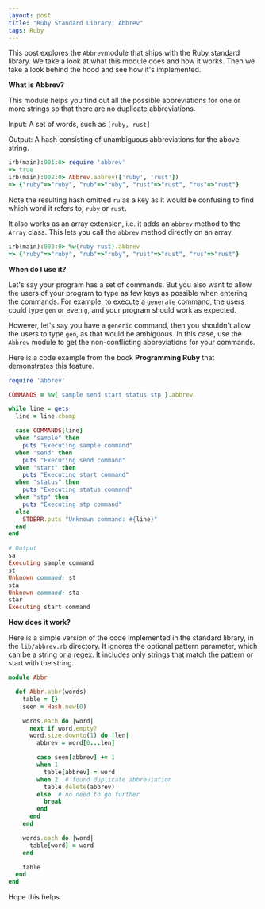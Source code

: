 ```yaml
---
layout: post
title: "Ruby Standard Library: Abbrev"
tags: Ruby
---
```


This post explores the `Abbrev`module that ships with the Ruby standard library. We take a look at what this module does and how it works. Then we take a look behind the hood and see how it's implemented. 

**What is Abbrev?**

This module helps you find out all the possible abbreviations for one or more strings so that there are no duplicate abbreviations. 

Input: A set of words, such as `[ruby, rust]`

Output: A hash consisting of unambiguous abbreviations for the above string.  

```ruby
irb(main):001:0> require 'abbrev'
=> true
irb(main):002:0> Abbrev.abbrev(['ruby', 'rust'])
=> {"ruby"=>"ruby", "rub"=>"ruby", "rust"=>"rust", "rus"=>"rust"}
```

Note the resulting hash omitted `ru` as a key as it would be confusing to find which word it refers to, `ruby` or `rust`.

It also works as an array extension, i.e. it adds an `abbrev` method to the `Array` class. This lets you call the `abbrev` method directly on an array. 

```ruby
irb(main):003:0> %w(ruby rust).abbrev
=> {"ruby"=>"ruby", "rub"=>"ruby", "rust"=>"rust", "rus"=>"rust"}
```

**When do I use it?**

Let's say your program has a set of commands. But you also want to allow the users of your program to type as few keys as possible when entering the commands. For example, to execute a `generate` command, the users could type `gen` or even `g`, and your program should work as expected. 

However, let's say you have a `generic` command, then you shouldn't allow the users to type `gen`, as that would be ambiguous. In this case, use the `Abbrev` module to get the non-conflicting abbreviations for your commands. 

Here is a code example from the book **Programming Ruby** that demonstrates this feature. 

```ruby
require 'abbrev'

COMMANDS = %w{ sample send start status stp }.abbrev

while line = gets
  line = line.chomp

  case COMMANDS[line]
  when "sample" then
    puts "Executing sample command"
  when "send" then
    puts "Executing send command"
  when "start" then
    puts "Executing start command"
  when "status" then
    puts "Executing status command"
  when "stp" then
    puts "Executing stp command"
  else
    STDERR.puts "Unknown command: #{line}"
  end
end

# Output
sa
Executing sample command
st
Unknown command: st
sta
Unknown command: sta
star
Executing start command
```

**How does it work?**

Here is a simple version of the code implemented in the standard library, in the `lib/abbrev.rb` directory. It ignores the optional pattern parameter, which can be a string or a regex. It includes only strings that match the pattern or start with the string. 

```ruby
module Abbr

  def Abbr.abbr(words)
    table = {}
    seen = Hash.new(0)

    words.each do |word|
      next if word.empty?
      word.size.downto(1) do |len|
        abbrev = word[0...len]

        case seen[abbrev] += 1
        when 1
          table[abbrev] = word
        when 2  # found duplicate abbreviation
          table.delete(abbrev)
        else  # no need to go further
          break
        end
      end
    end

    words.each do |word|
      table[word] = word
    end

    table
  end
end
```

Hope this helps. 